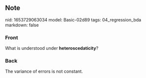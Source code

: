 ## Note
nid: 1653729063034
model: Basic-02d89
tags: 04_regression_bda
markdown: false

### Front
What is understood under <b>heteroscedaticity</b>?

### Back
The variance of errors is not constant.
